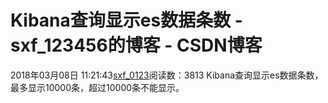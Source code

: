 # Kibana查询显示es数据条数 - sxf_123456的博客 - CSDN博客
2018年03月08日 11:21:43[sxf_0123](https://me.csdn.net/sxf_123456)阅读数：3813
                Kibana查询显示es数据条数，最多显示10000条，超过10000条不能显示。            
